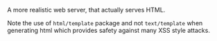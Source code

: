 A more realistic web server, that actually serves HTML.

Note the use of `html/template` package and not `text/template` when generating html which provides safety against many XSS style attacks.
